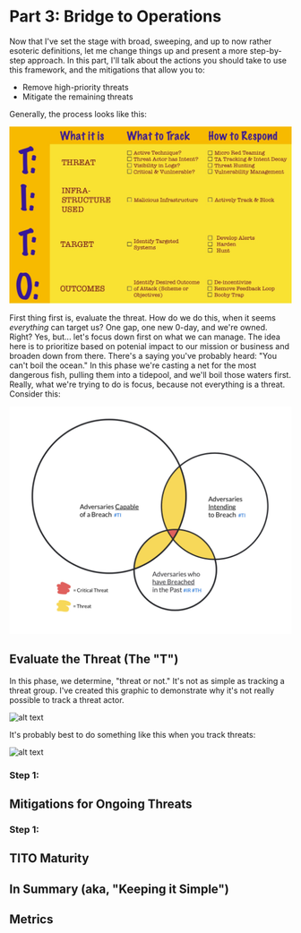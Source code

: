 # Part 3: Bridge to Operations

Now that I've set the stage with broad, sweeping, and up to now rather esoteric definitions, let me change things up and present a more step-by-step approach. In this part, I'll talk about the actions you should take to use this framework, and the mitigations that allow you to:

* Remove high-priority threats
* Mitigate the remaining threats

Generally, the process looks like this: 

![alt text](https://github.com/TITO-Threat-Intel/TITO-Framework/blob/master/TITO_grphk.jpg "TITO Framework")

First thing first is, evaluate the threat. How do we do this, when it seems *everything* can target us? One gap, one new 0-day, and we're owned. Right? Yes, but... let's focus down first on what we can manage. The idea here is to prioritize based on potenial impact to our mission or business and broaden down from there. There's a saying you've probably heard: "You can't boil the ocean." In this phase we're casting a net for the most dangerous fish, pulling them into a tidepool, and we'll boil those waters first. Really, what we're trying to do is focus, because not everything is a threat. Consider this:

![alt text](https://github.com/TITO-Threat-Intel/TITO-Framework/blob/master/IMG_034BDA4D50D3-1.JPG "Threats we care about")

## Evaluate the Threat (The "T")

In this phase, we determine, "threat or not." It's not as simple as tracking a threat group. I've created this graphic to demonstrate why it's not really possible to track a threat actor.

![alt text](tbc "Categories for tracking")

It's probably best to do something like this when you track threats:

![alt text](tbc "Tracking heirarchy")

### Step 1: 

## Mitigations for Ongoing Threats

### Step 1: 

## TITO Maturity

## In Summary (aka, "Keeping it Simple")

## Metrics 
